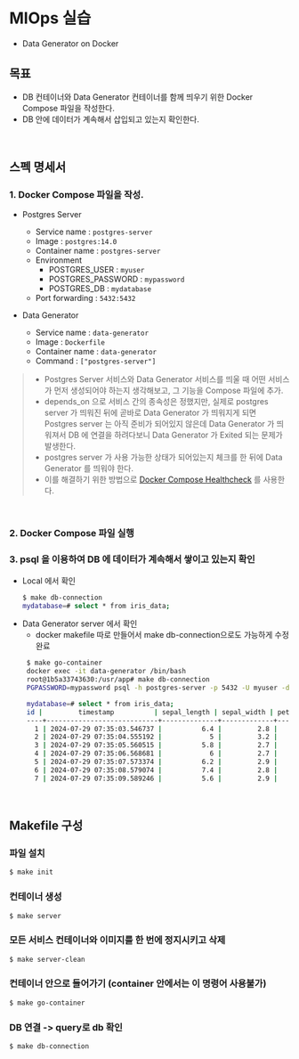 # MlOps 실습
- Data Generator on Docker

## 목표
- DB 컨테이너와 Data Generator 컨테이너를 함께 띄우기 위한 Docker Compose 파일을 작성한다.
- DB 안에 데이터가 계속해서 삽입되고 있는지 확인한다.

<br>

## 스펙 명세서
### 1. Docker Compose 파일을 작성.
   - Postgres Server
     - Service name : `postgres-server` 
     - Image : `postgres:14.0`
     - Container name : `postgres-server` 
     - Environment 
       - POSTGRES_USER : `myuser`
       - POSTGRES_PASSWORD : `mypassword`
       - POSTGRES_DB : `mydatabase`
     - Port forwarding : `5432:5432`

   - Data Generator
     - Service name : `data-generator`
     - Image : `Dockerfile`
     - Container name : `data-generator`
     - Command : `["postgres-server"]`

      
> - Postgres Server 서비스와 Data Generator 서비스를 띄울 때 어떤 서비스가 먼저 
> 생성되어야 하는지 생각해보고, 그 기능을 Compose 파일에 추가.
> - depends_on 으로 서비스 간의 종속성은 정했지만, 
> 실제로 postgres server 가 띄워진 뒤에 곧바로 Data Generator 가 띄워지게 되면 Postgres server 는 아직 준비가 되어있지 않은데 Data Generator 가 띄워져서 DB 에 연결을 하려다보니 Data Generator 가 Exited 되는 문제가 발생한다.
> - postgres server 가 사용 가능한 상태가 되어있는지 체크를 한 뒤에 Data Generator 를 띄워야 한다.
> - 이를 해결하기 위한 방법으로 [Docker Compose Healthcheck](https://github.com/peter-evans/docker-compose-healthcheck) 를 사용한다.

<br>

### 2. Docker Compose 파일 실행
### 3. psql 을 이용하여 DB 에 데이터가 계속해서 쌓이고 있는지 확인
- Local 에서 확인
    ```bash
    $ make db-connection
    mydatabase=# select * from iris_data;
    ```
- Data Generator server 에서 확인
  - docker makefile 따로 만들어서 make db-connection으로도 가능하게 수정완료
  ```bash
   $ make go-container
   docker exec -it data-generator /bin/bash
   root@1b5a33743630:/usr/app# make db-connection
   PGPASSWORD=mypassword psql -h postgres-server -p 5432 -U myuser -d mydatabase
  
   mydatabase=# select * from iris_data;
   id |         timestamp          | sepal_length | sepal_width | petal_length | petal_width | target 
   ----+----------------------------+--------------+-------------+--------------+-------------+--------
     1 | 2024-07-29 07:35:03.546737 |          6.4 |         2.8 |          5.6 |         2.1 |      2
     2 | 2024-07-29 07:35:04.555192 |            5 |         3.2 |          1.2 |         0.2 |      0
     3 | 2024-07-29 07:35:05.560515 |          5.8 |         2.7 |          5.1 |         1.9 |      2
     4 | 2024-07-29 07:35:06.568681 |            6 |         2.7 |          5.1 |         1.6 |      1
     5 | 2024-07-29 07:35:07.573374 |          6.2 |         2.9 |          4.3 |         1.3 |      1
     6 | 2024-07-29 07:35:08.579074 |          7.4 |         2.8 |          6.1 |         1.9 |      2
     7 | 2024-07-29 07:35:09.589246 |          5.6 |         2.9 |          3.6 |         1.3 |      1
   ```
  
<br>

## Makefile 구성

### 파일 설치
```bash
$ make init
```
### 컨테이너 생성
```bash
$ make server
```
### 모든 서비스 컨테이너와 이미지를 한 번에 정지시키고 삭제 
```bash
$ make server-clean
```

### 컨테이너 안으로 들어가기 (container 안에서는 이 명령어 사용불가)
```bash
$ make go-container
```

### DB 연결 -> query로 db 확인
```bash
$ make db-connection
```
